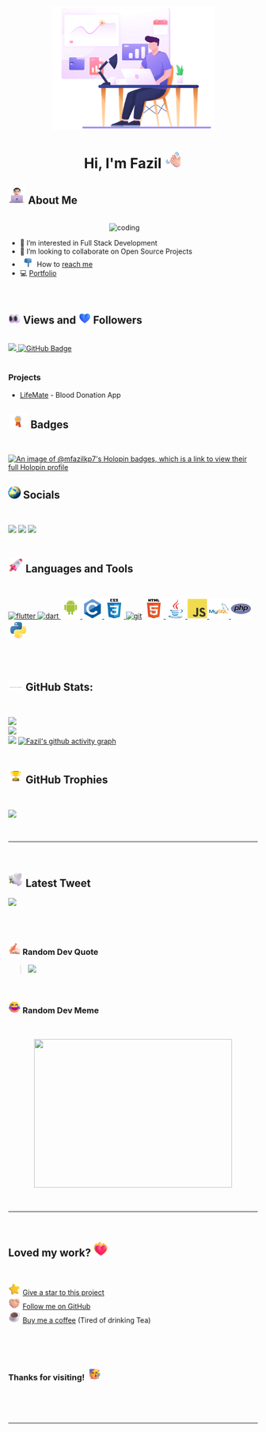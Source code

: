
<p align="center"><img src="./assets/developer.png" height="250"></p>

<h1 align="center">Hi, I'm Fazil <img src="./assets/Waving%20Hand%20Light%20Skin%20Tone.png" alt="Waving Hand Light Skin Tone" width="35"  /> </h1>

## <img src="./assets/Man%20Technologist%20Light%20Skin%20Tone.png" width="35"/> About Me
<br/>&nbsp;&nbsp;
<img align="right" alt="coding" width="300" src="./assets/coding.gif"/> &nbsp;&nbsp;
-  💞️ I’m interested in Full Stack Development
-  👀 I’m looking to collaborate on Open Source Projects<br>
- <img src="./assets/mail.gif" width="30"/> How to <a href="mailto:mfazilkp7@gmail.com">reach me</a><br>
- 💻 <a href="https://mohammed-fazil-kp.github.io/fazil.com/">Portfolio</a><br>
<br><br>


## <img src="./assets/Eyes.png" width="25"/> Views and <img src="./assets/Blue%20Heart.png" width="25"/> Followers
<br>
<a href="https://github.com/MOHAMMED-FAZIL-KP">
    <img src="https://komarev.com/ghpvc/?username=MOHAMMED-FAZIL-KP">
</a>
<a href="https://github.com/MOHAMMED-FAZIL-KP?tab=followers"><img src="https://img.shields.io/github/followers/MOHAMMED-FAZIL-KP?label=Followers&style=social" alt="GitHub Badge"></a>
<br><br>


### Projects
- [LifeMate](https://mohammed-fazil-kp.github.io/LifeMate_depo/) - Blood Donation App


##  <img src="./assets/badge.gif" width="40"> Badges
<br>


[![An image of @mfazilkp7's Holopin badges, which is a link to view their full Holopin profile](https://holopin.me/mfazilkp7)](https://holopin.io/@mfazilkp7)


## <img src="./assets/spinning-globe-animated.gif" width="25"> Socials
<br>

<a href = "https://twitter.com/FazilKp15"><img src="https://img.icons8.com/fluent/48/000000/twitter.png"/></a>
<a href = "https://www.linkedin.com/in/fazil-kp-061459235/"><img src="https://img.icons8.com/fluency/1x/linkedin.png"/></a>
<a href = "https://www.instagram.com/fazil__.__ "><img src="https://img.icons8.com/fluent/48/000000/instagram-new.png"/></a>
<br><br>


##  <img src="assets/Rocket.png" width="30"> Languages and Tools
<br>

<p align="left"> 
<a href="https://flutter.dev" target="_blank" rel="noreferrer"> <img src="https://www.vectorlogo.zone/logos/flutterio/flutterio-icon.svg" alt="flutter" width="40" height="40"/> </a>
<a href="https://dart.dev" target="_blank" rel="noreferrer"> <img src="https://www.vectorlogo.zone/logos/dartlang/dartlang-icon.svg" alt="dart" width="40" height="40"/> </a>
<a href="https://developer.android.com" target="_blank" rel="noreferrer"> <img src="https://raw.githubusercontent.com/devicons/devicon/master/icons/android/android-original-wordmark.svg" alt="android" width="40" height="40"/> </a>
<a href="https://www.cprogramming.com/" target="_blank" rel="noreferrer"> <img src="https://raw.githubusercontent.com/devicons/devicon/master/icons/c/c-original.svg" alt="c" width="40" height="40"/> </a> 
<a href="https://www.w3schools.com/css/" target="_blank" rel="noreferrer"> <img src="https://raw.githubusercontent.com/devicons/devicon/master/icons/css3/css3-original-wordmark.svg" alt="css3" width="40" height="40"/> </a> 
<a href="https://git-scm.com/" target="_blank" rel="noreferrer"> <img src="https://www.vectorlogo.zone/logos/git-scm/git-scm-icon.svg" alt="git" width="40" height="40"/></a> 
<a href="https://www.w3.org/html/" target="_blank" rel="noreferrer"> <img src="https://raw.githubusercontent.com/devicons/devicon/master/icons/html5/html5-original-wordmark.svg" alt="html5" width="40" height="40"/> </a>
<a href="https://www.java.com" target="_blank" rel="noreferrer"> <img src="https://raw.githubusercontent.com/devicons/devicon/master/icons/java/java-original.svg" alt="java" width="40" height="40"/> </a> 
<a href="https://developer.mozilla.org/en-US/docs/Web/JavaScript" target="_blank" rel="noreferrer"><img src="https://raw.githubusercontent.com/devicons/devicon/master/icons/javascript/javascript-original.svg" alt="javascript" width="40" height="40"/> </a> 
<a href="https://www.mysql.com/" target="_blank" rel="noreferrer"> <img src="https://raw.githubusercontent.com/devicons/devicon/master/icons/mysql/mysql-original-wordmark.svg" alt="mysql" width="40" height="40"/> </a> 
<a href="https://www.php.net" target="_blank" rel="noreferrer"> <img src="https://raw.githubusercontent.com/devicons/devicon/master/icons/php/php-original.svg" alt="php" width="40" height="40"/> </a> 
<a href="https://www.python.org" target="_blank" rel="noreferrer"> <img src="https://raw.githubusercontent.com/devicons/devicon/master/icons/python/python-original.svg" alt="python" width="40" height="40"/> </a> </p>

<br><br>
## <img src="./assets/graph-animation.gif" width="30"/> GitHub Stats:
<br>

![](https://github-readme-stats-sigma-five.vercel.app/api?username=MOHAMMED-FAZIL-KP&theme=dark&hide_border=true&include_all_commits=false&count_private=true)<br/>
![](https://github-readme-streak-stats.herokuapp.com/?user=MOHAMMED-FAZIL-KP&theme=dark&hide_border=true)<br/>
![](https://github-readme-stats-sigma-five.vercel.app/api/top-langs/?username=MOHAMMED-FAZIL-KP&theme=dark&hide_border=true&include_all_commits=false&count_private=true&layout=compact) [![Fazil's github activity graph](https://github-readme-activity-graph.cyclic.app/graph?username=MOHAMMED-FAZIL-KP&theme=tokyo-night)](https://github.com/MOHAMMED-FAZIL-KP?tab=repositories)
<br><br>

## <img src="./assets/trophies.gif" width="30"/> GitHub Trophies
<br>

![](https://github-profile-trophy.vercel.app/?username=MOHAMMED-FAZIL-KP&theme=dark_dimmed&no-frame=false&no-bg=true&margin-w=4)

<br>

---
<br>

## <img src="./assets/Dove.png" width="30"> Latest Tweet


<a href="https://twitter.com/FazilKp15"><img src="https://gtce.itsvg.in/api?username=FazilKp15&theme=discord_old_blurple&icon=user&border=false"/></a>

<br/><br/>

### <img src="./assets/Writing%20Hand%20Light%20Skin%20Tone.png" width=25> Random Dev Quote

>![](https://quotes-github-readme.vercel.app/api?type=horizontal&theme=dark)

<br>

### <img src="./assets/Face%20with%20Tears%20of%20Joy.png" width=25> Random Dev Meme
<br>

<p align="center"><img src="https://dynamic-badges.maxalpha.repl.co/meme" width=400 height=300/></p>

<br>

---

<br>

## Loved my work? <img src="assets/Heart on Fire.png" width="30">
<br>

<img src="assets/Star.png" width="25"/>&nbsp;[Give a star to this project](https://github.com/MOHAMMED-FAZIL-KP/MOHAMMED-FAZIL-KP) <br/>
<img src="assets/Folded Hands Light Skin Tone.png" width="25"/>&nbsp;[Follow me on GitHub](https://github.com/MOHAMMED-FAZIL-KP)<br/>
<img src="assets/Hot Beverage.png" width="25"> [Buy me a coffee](https://www.buymeacoffee.com/mfazilkp10t) (Tired of drinking Tea)

<br><br><br>

### Thanks for visiting! &nbsp;<img src="./assets/Partying Face.png" width="25">

<br><br><br>

---


